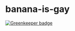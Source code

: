 # banana-is-gay

[![Greenkeeper badge](https://badges.greenkeeper.io/Mariobob/banana.svg)](https://greenkeeper.io/)
